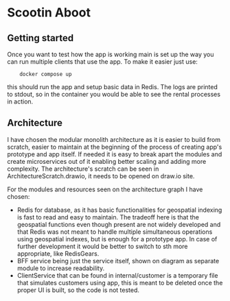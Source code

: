 # Scootin Aboot


## Getting started

Once you want to test how the app is working main is set up the way you can run multiple clients that use the app.
To make it easier just use:


```aqua
    docker compose up
```


this should run the app and setup basic data in Redis. The logs are printed to stdout, so in the container
you would be able to see the rental processes in action.


## Architecture


I have chosen the modular monolith architecture as it is easier to build from scratch, easier to maintain
at the beginning of the process of creating app's prototype and app itself. If needed it is easy to break
apart the modules and create microservices out of it enabling better scaling and adding more complexity.
The architecture's scratch can be seen in ArchitectureScratch.drawio, it needs to be opened on draw.io site.


For the modules and resources seen on the architecture graph I have chosen:
- Redis for database, as it has basic functionalities for geospatial indexing is fast to read and easy to maintain. The
tradeoff here is that the geospatial functions even though present are not widely developed and that Redis was not meant
to handle multiple simultaneous operations using geospatial indexes, but is enough for a prototype app. In case of
further development it would be better to switch to sth more appropriate, like RedisGears.
- BFF service being just the service itself, shown on diagram as separate module to increase readability.
- ClientService that can be found in internal/customer is a temporary file that simulates customers using app, this is
meant to be deleted once the proper UI is built, so the code is not tested.

